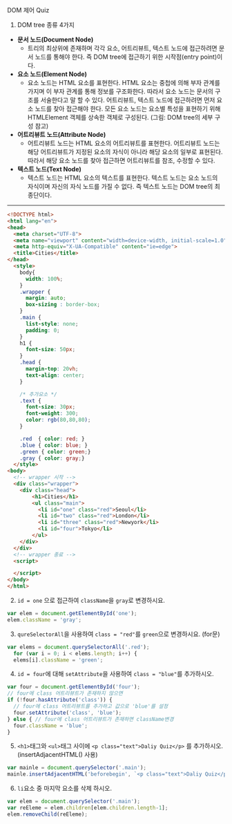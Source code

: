 DOM 제어 Quiz

1. DOM tree 종류 4가지
- **문서 노드(Document Node)**
    - 트리의 최상위에 존재하며 각각 요소, 어트리뷰트, 텍스트 노드에 접근하려면 문서 노드를 통해야 한다. 즉 DOM tree에 접근하기 위한 시작점(entry point)이다.
- **요소 노드(Element Node)**
    - 요소 노드는 HTML 요소를 표현한다. HTML 요소는 중첩에 의해 부자 관계를 가지며 이 부자 관계를 통해 정보를 구조화한다. 따라서 요소 노드는 문서의 구조를 서술한다고 말 할 수 있다. 어트리뷰트, 텍스트 노드에 접근하려면 먼저 요소 노드를 찾아 접근해야 한다. 모든 요소 노드는 요소별 특성을 표현하기 위해 HTMLElement 객체를 상속한 객체로 구성된다. (그림: DOM tree의 세부 구성 참고)
- **어트리뷰트 노드(Attribute Node)**
    - 어트리뷰트 노드는 HTML 요소의 어트리뷰트를 표현한다. 어트리뷰트 노드는 해당 어트리뷰트가 지정된 요소의 자식이 아니라 해당 요소의 일부로 표현된다. 따라서 해당 요소 노드를 찾아 접근하면 어트리뷰트를 참조, 수정할 수 있다.
- **텍스트 노드(Text Node)**
    - 텍스트 노드는 HTML 요소의 텍스트를 표현한다. 텍스트 노드는 요소 노드의 자식이며 자신의 자식 노드를 가질 수 없다. 즉 텍스트 노드는 DOM tree의 최종단이다.

--- 

```html
<!DOCTYPE html>
<html lang="en">
<head>
  <meta charset="UTF-8">
  <meta name="viewport" content="width=device-width, initial-scale=1.0">
  <meta http-equiv="X-UA-Compatible" content="ie=edge">
  <title>Cities</title>
</head>
  <style>
    body{
      width: 100%;
    }
    .wrapper {
      margin: auto;
      box-sizing : border-box;
    }
    .main { 
      list-style: none;
      padding: 0;
    }
    h1 {
      font-size: 50px;
    }
    .head {
      margin-top: 20vh;
      text-align: center;
    }

    /* 추가요소 */
    .text {
      font-size: 30px;
      font-weight: 300;
      color: rgb(80,80,80);
    }

    .red  { color: red; }
    .blue { color: blue; }
    .green { color: green;}
    .gray { color: gray;}
  </style>
<body>
  <!-- wrapper 시작 -->
  <div class="wrapper">
    <div class="head">
        <h1>Cities</h1>
        <ul class="main">
          <li id="one" class="red">Seoul</li>
          <li id="two" class="red">London</li>
          <li id="three" class="red">Newyork</li>
          <li id="four">Tokyo</li>
        </ul>
    </div>
  </div>
  <!-- wrapper 종료 -->
  <script>

  </script>
</body>
</html>
```

2. `id = one` 으로 접근하여 `className`을 `gray`로 변경하시요.
```js
var elem = document.getElementById('one');
elem.className = 'gray';
```

3. `qureSelectorAll`을 사용하여 `class = "red"`를 `green`으로 변경하시요. (for문)
```js
var elems = document.querySelectorAll('.red');
  for (var i = 0; i < elems.length; i++) {
  elems[i].className = 'green';
```

4. `id = four`에 대해 `setAttribute`을 사용하여 `class = "blue"`를 추가하시오.
```js
var four = document.getElementById('four');
// four에 class 어트리뷰트가 존재하지 않으면
if (!four.hasAttribute('class')) {
  // four에 class 어트리뷰트를 추가하고 값으로 'blue'를 설정
  four.setAttribute('class', 'blue');
} else { // four에 class 어트리뷰트가 존재하면 className변경
  four.className = 'blue';
}
```

5. `<h1>`태그와 `<ul>`태그 사이에 `<p class="text">Daliy Quiz</p>` 를 추가하시오. (insertAdjacentHTML() 사용)
```js
var mainle = document.querySelector('.main');
mainle.insertAdjacentHTML('beforebegin', `<p class="text">Daliy Quiz</p>`);
```

6. `li`요소 중 마지막 요소를 삭제 하시오.
```js
var elem = document.querySelector('.main');
var reEleme = elem.children[elem.children.length-1];
elem.removeChild(reEleme);
```
